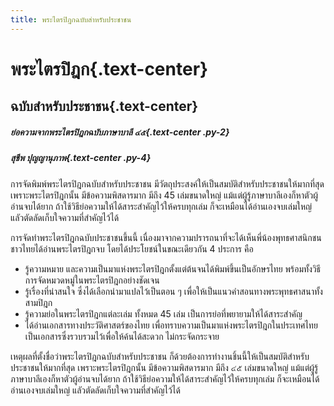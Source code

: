 ```yaml
---
title: พระไตรปิฎกฉบับสำหรับประชาชน
---
```


# **พระไตรปิฎก**{.text-center}
## ฉบับสำหรับประชาชน{.text-center}

##### ย่อความจากพระไตรปิฎกฉบับภาษาบาลี ๔๕{.text-center .py-2}
##### สุชีพ  ปุญญานุภาพ{.text-center .py-4}

การจัดพิมพ์พระไตรปิฎกฉบับสำหรับประชาชน มีวัตถุประสงค์ให้เป็นสมบัติสำหรับประชาชนให้มากที่สุด เพราะพระไตรปิฎกนั้น มีข้อความพิสดารมาก มีถึง 45 เล่มขนาดใหญ่ แม้แต่ผู้รู้ภาษาบาลีเองก็หาตัวผู้อ่านจบได้ยาก ถ้าใช้วิธีย่อความให้ได้สาระสำคัญไว้ให้ครบทุกเล่ม ก็จะเหมือนได้อ่านเองจบเล่มใหญ่ แลัวตัดลัดเก็บใจความที่สำคัญไว้ได้

การจัดทำพระไตรปิฎกฉบับประชาชนขึ้นนี้ เนื่องมาจากความปรารถนาที่จะได้เห็นพี่น้องพุทธศาสนิกชนชาวไทยได้อ่านพระไตรปิฎกจบ โดยได้ประโยชน์ในขณะเดียวกัน 4 ประการ คือ

* รู้ความหมาย และความเป็นมาแห่งพระไตรปิฎกตั้งแต่ต้นจนได้พิมพ์ขึ้นเป็นอักษรไทย พร้อมทั้งวิธีการจัดหมวดหมู่ในพระไตรปิฎกอย่างชัดเจน
* รู้เรื่องที่น่าสนใจ ซึ่งได้เลือกนำมาแปลไว้เป็นตอน ๆ เพื่อให้เป็นแนวคำสอนทางพระพุทธศาสนาทั้งสามปิฎก
* รู้ความย่อในพระไตรปิฎกแต่ละเล่ม ทั้งหมด 45 เล่ม เป็นการย่อที่พยายามให้ได้สาระสำคัญ
* ได้อ่านเอกสารทางประวัติศาสตร์ของไทย เพื่อทราบความเป็นมาแห่งพระไตรปิฎกในประเทศไทย เป็นเอกสารซึ่งรวบรวมไว้เพื่อให้ค้นได้สะดวก ไม่กระจัดกระจาย

เหตุผลที่ตั้งชื่อว่าพระไตรปิฎกฉบับสำหรับประชาชน ก็ด้วยต้องการทำงานชิ้นนี้ให้เป็นสมบัติสำหรับประชาชนให้มากที่สุด เพราะพระไตรปิฎกนั้น มีข้อความพิสดารมาก มีถึง ๔๕ เล่มขนาดใหญ่ แม้แต่ผู้รู้ภาษาบาลีเองก็หาตัวผู้อ่านจบได้ยาก ถ้าใช้วิธีย่อความให้ได้สาระสำคัญไว้ให้ครบทุกเล่ม ก็จะเหมือนได้อ่านเองจบเล่มใหญ่ แลัวตัดลัดเก็บใจความที่สำคัญไว้ได้
